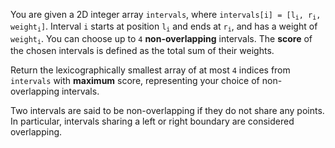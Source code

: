 You are given a 2D integer array `intervals`, where <code>intervals[i] = [l<sub>i</sub>, r<sub>i</sub>, weight<sub>i</sub>]</code>. Interval `i` starts at position <code>l<sub>i</sub></code> and ends at <code>r<sub>i</sub></code>, and has a weight of <code>weight<sub>i</sub></code>. You can choose up to `4` **non-overlapping** intervals. The **score** of the chosen intervals is defined as the total sum of their weights.

Return the lexicographically smallest array of at most `4` indices from `intervals` with **maximum** score, representing your choice of non-overlapping intervals.

Two intervals are said to be non-overlapping if they do not share any points. In particular, intervals sharing a left or right boundary are considered overlapping.